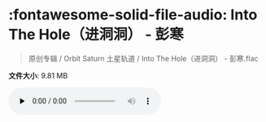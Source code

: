 # :fontawesome-solid-file-audio: Into The Hole（进洞洞） - 彭寒

> 原创专辑 / Orbit Saturn 土星轨道 / Into The Hole（进洞洞） - 彭寒.flac

**文件大小**: 9.81 MB

<audio preload="none" controls><source src="https://file.hsyhx.top/原创专辑/Orbit_Saturn_土星轨道/Into The Hole（进洞洞） - 彭寒.flac" type="audio/mpeg">您的浏览器不支持此音频格式</audio>